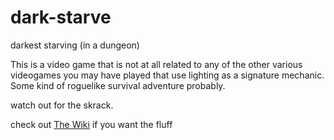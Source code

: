 # dark-starve
darkest starving (in a dungeon)

This is a video game that is not at all related to any of the other various videogames you may have played 
that use lighting as a signature mechanic. Some kind of roguelike survival adventure probably. 

watch out for the skrack.

check out <a href="https://github.com/SkulkingScavenger/dark-starve/wiki">The Wiki</a> if you want the fluff
